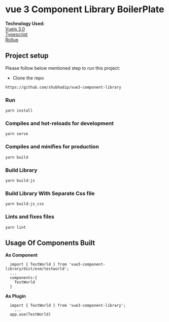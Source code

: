 # vue 3 Component Library BoilerPlate


**Technology Used:**\
[Vuejs 3.0](https://github.com/vuejs/vue-next)\
[Typescript](https://github.com/microsoft/TypeScript)\
[Rollup](https://github.com/rollup/rollup)

## Project setup
Please follow below mentioned step to run this project:

- Clone the repo
```shell
https://github.com/shubhadip/vue3-component-library
```

### Run
```
yarn install
```

### Compiles and hot-reloads for development
```
yarn serve
```

### Compiles and minifies for production
```
yarn build
```

### Build Library
```
yarn build:js
```

### Build Library With Separate Css file
```
yarn build:js_css
```

### Lints and fixes files
```
yarn lint
```


## Usage Of Components Built
**As Component**
```
  import { TestWorld } from 'vue3-component-library/dist/esm/testworld';
  ...
  components:{
    TestWorld
  }
```

**As Plugin**
```
  import { TestWorld } from 'vue3-component-library';
    ...
  app.use(TestWorld)
```
